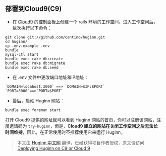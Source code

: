 ## 部署到Cloud9(C9)

* 在 [Cloud9](https://c9.io/?redirect=0) 的控制面板上创建一个 rails 环境的工作空间，进入工作空间后，依次执行以下命令：

```
git clone git://github.com/cantino/huginn.git
cd huginn/
cp .env.example .env
bundle
mysql-ctl start
bundle exec rake db:create
bundle exec rake db:migrate
bundle exec rake db:seed 
```

* 在 .env 文件中更改端口地址和IP地址：

```
`DOMAIN=locahost:3000` ==> `DOMAIN=$IP:$PORT`
`PORT=3000`==>`PORT=$PORT`
```

* 最后，启动 Huginn 网站：

```
bundle exec foreman start
```

打开 Cloud9 提供的网址就可以看到 Huginn 网站的首页，你可以注册该网站，注册邀请码为 `try-huginn`，但是，**Cloud9 建立的网站在关闭工作空间之后无法长时间维持**，因此，在正常使用时不推荐使用它来运行 Huginn。

> 本文由 [Huginn 中文网](http://huginn.cn) 翻译，已经获得项目作者授权，原文请访问 [Deploying Huginn on C9 or Cloud 9](https://github.com/cantino/huginn/wiki/Deploying-Huginn-on-C9-or-Cloud-9)

